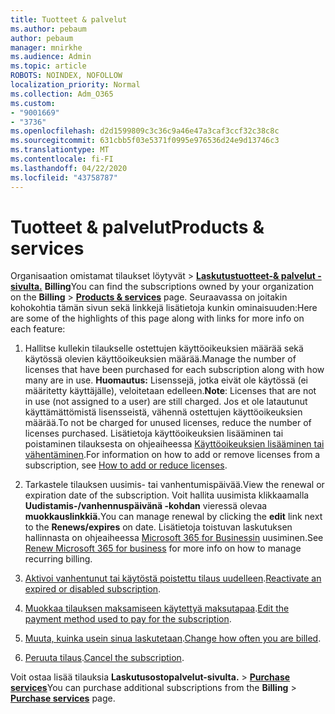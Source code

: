 ```yaml
---
title: Tuotteet & palvelut
ms.author: pebaum
author: pebaum
manager: mnirkhe
ms.audience: Admin
ms.topic: article
ROBOTS: NOINDEX, NOFOLLOW
localization_priority: Normal
ms.collection: Adm_O365
ms.custom:
- "9001669"
- "3736"
ms.openlocfilehash: d2d1599809c3c36c9a46e47a3caf3ccf32c38c8c
ms.sourcegitcommit: 631cbb5f03e5371f0995e976536d24e9d13746c3
ms.translationtype: MT
ms.contentlocale: fi-FI
ms.lasthandoff: 04/22/2020
ms.locfileid: "43758787"
---
```

# <a name="products--services"></a><span data-ttu-id="675ed-102">Tuotteet & palvelut</span><span class="sxs-lookup"><span data-stu-id="675ed-102">Products & services</span></span>

<span data-ttu-id="675ed-103">Organisaation omistamat tilaukset löytyvät > [**Laskutustuotteet-& palvelut -sivulta.**](https://go.microsoft.com/fwlink/p/?linkid=842054) **Billing**</span><span class="sxs-lookup"><span data-stu-id="675ed-103">You can find the subscriptions owned by your organization on the **Billing** > [**Products & services**](https://go.microsoft.com/fwlink/p/?linkid=842054) page.</span></span> <span data-ttu-id="675ed-104">Seuraavassa on joitakin kohokohtia tämän sivun sekä linkkejä lisätietoja kunkin ominaisuuden:</span><span class="sxs-lookup"><span data-stu-id="675ed-104">Here are some of the highlights of this page along with links for more info on each feature:</span></span>

1. <span data-ttu-id="675ed-105">Hallitse kullekin tilaukselle ostettujen käyttöoikeuksien määrää sekä käytössä olevien käyttöoikeuksien määrää.</span><span class="sxs-lookup"><span data-stu-id="675ed-105">Manage the number of licenses that have been purchased for each subscription along with how many are in use.</span></span>  <span data-ttu-id="675ed-106">**Huomautus:** Lisenssejä, jotka eivät ole käytössä (ei määritetty käyttäjälle), veloitetaan edelleen.</span><span class="sxs-lookup"><span data-stu-id="675ed-106">**Note**: Licenses that are not in use (not assigned to a user) are still charged.</span></span>  <span data-ttu-id="675ed-107">Jos et ole latautunut käyttämättömistä lisensseistä, vähennä ostettujen käyttöoikeuksien määrää.</span><span class="sxs-lookup"><span data-stu-id="675ed-107">To not be charged for unused licenses, reduce the number of licenses purchased.</span></span> <span data-ttu-id="675ed-108">Lisätietoja käyttöoikeuksien lisääminen tai poistaminen tilauksesta on ohjeaiheessa [Käyttöoikeuksien lisääminen tai vähentäminen](https://docs.microsoft.com/alchemyinsights/how-to-add-or-reduce-licenses).</span><span class="sxs-lookup"><span data-stu-id="675ed-108">For information on how to add or remove licenses from a subscription, see [How to add or reduce licenses](https://docs.microsoft.com/alchemyinsights/how-to-add-or-reduce-licenses).</span></span>

2. <span data-ttu-id="675ed-109">Tarkastele tilauksen uusimis- tai vanhentumispäivää.</span><span class="sxs-lookup"><span data-stu-id="675ed-109">View the renewal or expiration date of the subscription.</span></span>  <span data-ttu-id="675ed-110">Voit hallita uusimista klikkaamalla **Uudistamis-/vanhennuspäivänä -kohdan** vieressä olevaa **muokkauslinkkiä.**</span><span class="sxs-lookup"><span data-stu-id="675ed-110">You can manage renewal by clicking the **edit** link next to the **Renews/expires** on date.</span></span>  <span data-ttu-id="675ed-111">Lisätietoja toistuvan laskutuksen hallinnasta on ohjeaiheessa [Microsoft 365 for Businessin](https://go.microsoft.com/fwlink/?linkid=2119216) uusiminen.</span><span class="sxs-lookup"><span data-stu-id="675ed-111">See [Renew Microsoft 365 for business](https://go.microsoft.com/fwlink/?linkid=2119216) for more info on how to manage recurring billing.</span></span>

3. <span data-ttu-id="675ed-112">[Aktivoi vanhentunut tai käytöstä poistettu tilaus uudelleen](https://go.microsoft.com/fwlink/?linkid=2117519).</span><span class="sxs-lookup"><span data-stu-id="675ed-112">[Reactivate an expired or disabled subscription](https://go.microsoft.com/fwlink/?linkid=2117519).</span></span>

4. <span data-ttu-id="675ed-113">[Muokkaa tilauksen maksamiseen käytettyä maksutapaa](https://go.microsoft.com/fwlink/?linkid=2117167).</span><span class="sxs-lookup"><span data-stu-id="675ed-113">[Edit the payment method used to pay for the subscription](https://go.microsoft.com/fwlink/?linkid=2117167).</span></span>

5. <span data-ttu-id="675ed-114">[Muuta, kuinka usein sinua laskutetaan](https://go.microsoft.com/fwlink/?linkid=2119112).</span><span class="sxs-lookup"><span data-stu-id="675ed-114">[Change how often you are billed](https://go.microsoft.com/fwlink/?linkid=2119112).</span></span>

6. <span data-ttu-id="675ed-115">[Peruuta tilaus](https://go.microsoft.com/fwlink/?linkid=2119113).</span><span class="sxs-lookup"><span data-stu-id="675ed-115">[Cancel the subscription](https://go.microsoft.com/fwlink/?linkid=2119113).</span></span>

<span data-ttu-id="675ed-116">Voit ostaa lisää tilauksia **Laskutusostopalvelut-sivulta.** > [**Purchase services**](https://go.microsoft.com/fwlink/p/?linkid=868433)</span><span class="sxs-lookup"><span data-stu-id="675ed-116">You can purchase additional subscriptions from the **Billing** > [**Purchase services**](https://go.microsoft.com/fwlink/p/?linkid=868433) page.</span></span>
